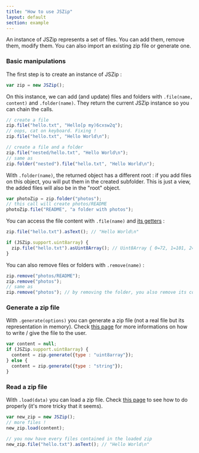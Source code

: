 ```yaml
---
title: "How to use JSZip"
layout: default
section: example
---
```


An instance of JSZip represents a set of files. You can add them, remove them,
modify them. You can also import an existing zip file or generate one.

### Basic manipulations

The first step is to create an instance of JSZip :

```js
var zip = new JSZip();
```

On this instance, we can add (and update) files and folders with
`.file(name, content)` and `.folder(name)`.
They return the current JSZip instance so you can chain the calls.

```js
// create a file
zip.file("hello.txt", "Hello[p my)6cxsw2q");
// oops, cat on keyboard. Fixing !
zip.file("hello.txt", "Hello World\n");

// create a file and a folder
zip.file("nested/hello.txt", "Hello World\n");
// same as
zip.folder("nested").file("hello.txt", "Hello World\n");
```

With `.folder(name)`, the returned object has a different root : if you add files
on this object, you will put them in the created subfolder. This is just a
view, the added files will also be in the "root" object.

```js
var photoZip = zip.folder("photos");
// this call will create photos/README
photoZip.file("README", "a folder with photos");
```

You can access the file content with `.file(name)` and
[its getters]({{site.baseurl}}/documentation/api_zipobject.html) :

```js
zip.file("hello.txt").asText(); // "Hello World\n"

if (JSZip.support.uint8array) {
  zip.file("hello.txt").asUint8Array(); // Uint8Array { 0=72, 1=101, 2=108, more...}
}
```

You can also remove files or folders with `.remove(name)` :

```js
zip.remove("photos/README");
zip.remove("photos");
// same as
zip.remove("photos"); // by removing the folder, you also remove its content.
```

### Generate a zip file

With `.generate(options)` you can generate a zip file (not a real file but its
representation in memory). Check
[this page]({{site.baseurl}}/documentation/howto/write_zip.html) for more
informations on how to write / give the file to the user.

```js
var content = null;
if (JSZip.support.uint8array) {
  content = zip.generate({type : "uint8array"});
} else {
  content = zip.generate({type : "string"});
}
```

### Read a zip file

With `.load(data)` you can load a zip file. Check
[this page]({{site.baseurl}}/documentation/howto/read_zip.html) to see how to
do properly (it's more tricky that it seems).

```js
var new_zip = new JSZip();
// more files !
new_zip.load(content);

// you now have every files contained in the loaded zip
new_zip.file("hello.txt").asText(); // "Hello World\n"
```

